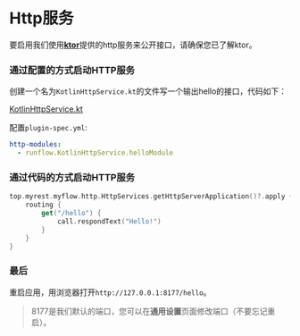 # Http服务

要启用我们使用[**ktor**](https://ktor.io/docs/welcome.html)提供的http服务来公开接口，请确保您已了解ktor。

### 通过配置的方式启动HTTP服务

创建一个名为`KotlinHttpService.kt`的文件写一个输出hello的接口，代码如下：

[KotlinHttpService.kt](../../jar-plugin-guide/java-demo-plugin/src/main/kotlin/runflow/KotlinHttpService.kt ':include :type=code')

配置`plugin-spec.yml`:

```yaml
http-modules:
  - runflow.KotlinHttpService.helloModule
```

### 通过代码的方式启动HTTP服务

```kotlin
top.myrest.myflow.http.HttpServices.getHttpServerApplication()?.apply {
    routing {
        get("/hello") {
            call.respondText("Hello!")
        }
    }
}
```

### 最后

重启应用，用浏览器打开`http://127.0.0.1:8177/hello`。

> 8177是我们默认的端口，您可以在**通用设置**页面修改端口（不要忘记重启）。
